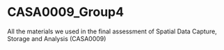 # CASA0009_Group4
All the materials we used in the final assessment of Spatial Data Capture, Storage and Analysis (CASA0009)
